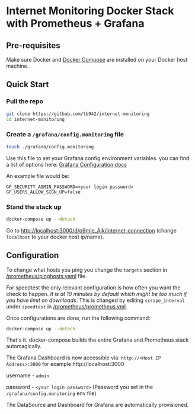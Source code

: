 # Internet Monitoring Docker Stack with Prometheus + Grafana
## Pre-requisites

Make sure Docker and [Docker Compose](https://docs.docker.com/compose/install/) are installed on your Docker host machine.

## Quick Start

### Pull the repo

```bash
git clone https://github.com/tb942/internet-monitoring
cd internet-monitoring
```

### Create a `/grafana/config.monitoring` file

```bash
touch ./grafana/config.monitoring
```

Use this file to set your Grafana config environment variables. you can find a list of options here: [Grafana Configuration docs](https://grafana.com/docs/grafana/latest/administration/configuration/)

An example file would be:
```.env
GF_SECURITY_ADMIN_PASSWORD=<your login password>
GF_USERS_ALLOW_SIGN_UP=false
```

### Stand the stack up
```bash
docker-compose up --detach
```

Go to [http://localhost:3000/d/o9mIe_Aik/internet-connection](http://localhost:3030/d/o9mIe_Aik/internet-connection) (change `localhost` to your docker host ip/name).

## Configuration

To change what hosts you ping you change the `targets` section in [/prometheus/pinghosts.yaml](./prometheus/pinghosts.yaml) file.

For speedtest the only relevant configuration is how often you want the check to happen. *It is at 10 minutes by default which might be too much if you have limit on downloads*. This is changed by editing `scrape_interval` under `speedtest` in [/prometheus/prometheus.yml](./prometheus/prometheus.yml).

Once configurations are done, run the following command:
```bash
docker-compose up --detach
```

That's it. docker-compose builds the entire Grafana and Prometheus stack automagically.

The Grafana Dashboard is now accessible via: `http://<Host IP Address>:3000` for example http://localhost:3000

username - `admin`

password - `<your login password>` (Password you set in the `/grafana/config.monitoring` env file)

The DataSource and Dashboard for Grafana are automatically provisioned.

